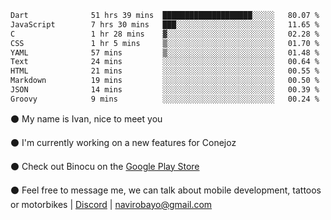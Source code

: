 <!--START_SECTION:waka-->

```txt
Dart              51 hrs 39 mins  ████████████████████░░░░░   80.07 %
JavaScript        7 hrs 30 mins   ███░░░░░░░░░░░░░░░░░░░░░░   11.65 %
C                 1 hr 28 mins    ▓░░░░░░░░░░░░░░░░░░░░░░░░   02.28 %
CSS               1 hr 5 mins     ▒░░░░░░░░░░░░░░░░░░░░░░░░   01.70 %
YAML              57 mins         ▒░░░░░░░░░░░░░░░░░░░░░░░░   01.48 %
Text              24 mins         ░░░░░░░░░░░░░░░░░░░░░░░░░   00.64 %
HTML              21 mins         ░░░░░░░░░░░░░░░░░░░░░░░░░   00.55 %
Markdown          19 mins         ░░░░░░░░░░░░░░░░░░░░░░░░░   00.50 %
JSON              14 mins         ░░░░░░░░░░░░░░░░░░░░░░░░░   00.39 %
Groovy            9 mins          ░░░░░░░░░░░░░░░░░░░░░░░░░   00.24 %
```

<!--END_SECTION:waka-->

⚫ My name is Ivan, nice to meet you

⚫ I'm currently working on a new features for Conejoz

⚫ Check out Binocu on the [Google Play Store](https://play.google.com/store/apps/dev?id=8134108822411179352)

⚫ Feel free to message me, we can talk about mobile development, tattoos or motorbikes | [Discord](https://discord.com/invite/M4wTh36A3N) | navirobayo@gmail.com
